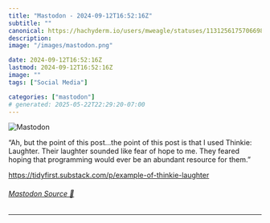 ```yaml
---
title: "Mastodon - 2024-09-12T16:52:16Z"
subtitle: ""
canonical: https://hachyderm.io/users/mweagle/statuses/113125617570669837
description:
image: "/images/mastodon.png"

date: 2024-09-12T16:52:16Z
lastmod: 2024-09-12T16:52:16Z
image: ""
tags: ["Social Media"]

categories: ["mastodon"]
# generated: 2025-05-22T22:29:20-07:00
---
```

![Mastodon](/images/mastodon.png)

<p>“Ah, but the point of this post…the point of this post is that I used Thinkie: Laughter. Their laughter sounded like fear of hope to me. They feared hoping that programming would ever be an abundant resource for them.”</p><p><a href="https://tidyfirst.substack.com/p/example-of-thinkie-laughter" target="_blank" rel="nofollow noopener noreferrer" translate="no"><span class="invisible">https://</span><span class="ellipsis">tidyfirst.substack.com/p/examp</span><span class="invisible">le-of-thinkie-laughter</span></a></p>


###### [Mastodon Source 🐘](https://hachyderm.io/@mweagle/113125617570669837)

___
